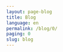 ```yaml
---
layout: page-blog
title: Blog
language: en
permalink: /blog/0/
paging: 0
slug: blog
---
```

<script>location.href='/blog/';</script>

